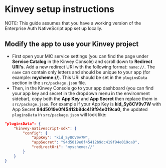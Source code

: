 # Kinvey setup instructions

NOTE: This guide assumes that you have a working version of the Enterprise Auth NativeScript app set up locally.

## Modify the app to use your Kinvey project

- First open your MIC service settings (you can find the page under **Service Catalog** in the Kinvey Console) and scroll down to **Redirect URI's**. Add a new redirect URI with the following format: `name://`. The `name` can contain only letters and should be unique to your app (for example: **mycheme://**). This URI should be set in the `pluginsData` section in the `src/package.json` file.
- Then, in the Kinvey Console go to your app dashboard (you can find your app key and secret in the dropdown menu in the environment sidebar), copy both the **App Key** and **App Secret** then replace them in `src/package.json`. For example if your App Key is **kid_Sy8CV9v7W** with App Secret **94d5019e0f45412b9dc419f94e019ca0**, the updated `pluginsData` in `src/package.json` will look like:

```JSON
"pluginsData": {
    "kinvey-nativescript-sdk": {
        "config": {
            "appKey": "kid_Sy8CV9v7W",
            "appSecret": "94d5019e0f45412b9dc419f94e019ca0",
            "redirectUri": "myscheme://"
        }
    }
}
```